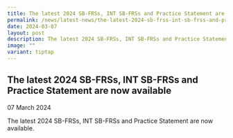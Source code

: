 ```yaml
---
title: The latest 2024 SB-FRSs, INT SB-FRSs and Practice Statement are now available
permalink: /news/latest-news/the-latest-2024-sb-frss-int-sb-frss-and-practice-statement-are-now-available/
date: 2024-03-07
layout: post
description: The latest 2024 SB-FRSs, INT SB-FRSs and Practice Statement are now available
image: ""
variant: tiptap
---
```

<h2>The latest 2024 SB-FRSs, INT SB-FRSs and Practice Statement are now available</h2>
<p>07 March 2024</p>
<p></p>
<p>The latest 2024 SB-FRSs, INT SB-FRSs and Practice Statement are now available.&nbsp;</p>